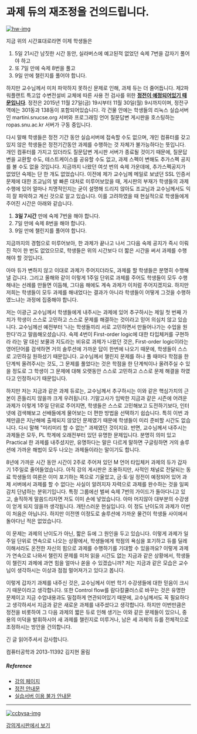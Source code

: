 과제 듀의 재조정을 건의드립니다.
========

[![hw-img][]][hw]

지금 위의 시간표대로라면 이제 학생들은

1. 5일 21시간 남짓한 시간 동안, 실라버스에 예고된적 없었던 숙제 7번을 갑자기 풀어야 하고
2. 또 7일 만에 숙제 8번을 풀고
3. 9일 만에 챌린지를 풀어야 합니다.

하지만 교수님께서 미처 파악하지 못하신 문제로 인해, 과제 듀는 더 줄어듭니다.
제2파워플랜트 특고압 수변전설비 교체에 따른 사용 전 검사를 위한 [**정전이
예정되어있기 때문입니다**][blackout]. 정전은 2015년 11월 27일(금) 19시부터 11월
30일(월) 9시까지이며, 정전구역에는 301동과 138동이 포함되어있습니다. 각 건물
안에는 학생들의 리눅스 실습서버인 martini.snucse.org 서버와 프로그래밍 언어
질문답변 게시판을 호스팅하는 ropas.snu.ac.kr 서버가 구동 중입니다.

다시 말해 학생들은 정전 기간 동안 실습서버에 접속할 수도 없으며, 개인 컴퓨터를
갖고 있지 않은 학생들은 정전기간동안 과제를 수행하는 것 자체가 불가능하다는
뜻입니다. 개인 컴퓨터를 가지고 있더라도 질문답변 게시판 서버가 종료될 것이기
때문에, 질문답변을 교환할 수도, 테스트케이스를 공유할 수도 없고, 과제 스펙이
변해도 추가스펙 공지를 볼 수도 없을 것입니다. 지금까지 나왔던 여섯 번의
숙제 가운데에, 추가스펙공지가 없었던 숙제는 단 한 개도 없었습니다. 이전에 제가
교수님께 메일로 보냈던 SSL 인증서 문제에 대한 조교님의 발 빠른 대처로
미루어보았을 때, 게시판의 부재가 학생들의 과제수행에 있어 얼마나 치명적인지는
굳이 설명해 드리지 않아도 조교님과 교수님께서도 익히 잘 파악하고 계신 것으로
알고 있습니다. 이를 고려하였을 때 현실적으로 학생들에게 주어진 시간은 아래와
같습니다.

1. **3일 7시간** 만에 숙제 7번을 해야 합니다.
2. 7일 만에 숙제 8번을 해야 합니다.
3. 9일 만에 챌린지를 풀어야 합니다.

지금까지의 경험으로 미루어보아, 한 과제가 끝나고 나서 그다음 숙제 공지가 즉시
이뤄진 적이 한 번도 없었으므로, 학생들은 위의 시간보다 더 짧은 시간을 써서 과제를
수행해야 할 것입니다.

아마 듀가 변하지 않고 이대로 과제가 주어지더라도, 과제를 할 학생들은 분명히
수행해낼 겁니다. 그리고 올해와 같이 이렇게 1주일 단위로 과제를 주어도 학생들이
모두 수행해내는 선례를 만들면 이듬해, 그다음 해에도 계속 과제가 이처럼
주어지겠지요. 하지만 저희는 학생들이 모두 과제를 해내었다는 결과가 아니라
학생들이 어떻게 그것을 수행하였느냐는 과정에 집중해야 합니다.

저는 이광근 교수님께서 학생들에게 내주시는 과제에 있어 추구하시는 제일 첫 번째
가치가 학생이 스스로 고민하고 스스로 문제를 해결하는 것이라고 믿어 의심치
않고 있습니다. 교수님께선 예전부터 '나는 학생들끼리 서로 고민하면서 만들어나가는
수업을 원한다'라고 말씀해오셨습니다. 숙제 4번이 First-order logic에 대한
타입체커를 구현하라 라는 말 대신 보물과 지도라는 비유로 과제가 나왔던 것은,
First-order logic이라는 영어단어를 검색하면 거의 솔루션에 가까운 답이 한번에
나오기 때문에, 학생들이 스스로 고민하길 원하셨기 때문입니다. 교수님께서 챌린지
문제를 하나 풀 때마다 학점을 한 단계씩 올려주시는 것도, 그 문제를 풀었다는 것은
학점을 한 단계씩이나 올려주실 수 있을 정도로 그 학생이 그 문제에 대해 오랫동안
스스로 고민하고 스스로 문제 해결을 하였다고 인정하시기 때문입니다.

하지만 저는 지금과 같은 과제 듀로는, 교수님께서 추구하시는 이와 같은 핵심가치의
근본이 흔들리지 않을까 크게 우려됩니다. 기말고사가 임박한 지금과 같은 시즌에
어려운 과제가 이렇게 1주일 단위로 주어지면, 학생들은 스스로 고민해보고
도전하기보다, 인터넷에 검색해보고 선배들에게 물어보는 더 편한 방법을 선택하기
쉽습니다. 특히 이번 과제만큼은 지난해에 출제되지 않았던 문제였기 때문에 학생들이
미리 준비할 시간도 없습니다. 다시 말해 "미리미리 할 수 없는" 과제였던 것이지요.
반면, 교수님께서 내주시는 과제들은 모두, PL 학계에 오래전부터 있던 유명한
문제입니다. 분명히 의미 있고 Practical 한 과제를 내주셨지만, 유명하다는 말은
다르게 말하면 구글링하면 거의 솔루션에 가까운 해법이 모두 나오는 과제들이라는
말이기도 합니다.

8년에 가까운 시간 동안 시간이 2주로 주어져 있던 M 언어 타입체커 과제의 듀가 갑자기
1주일로 줄어들었습니다. 아직 강의 게시판은 조용하지만, 사적인 채널로 전달되는
동료 학생들의 여론은 이미 포기하는 쪽으로 기울었고, 금·토·일 정전이 예정되어
있어 과제 서버에서 과제를 할 수 없다는 사실이 알려지자 자력으로 과제를 완수하는
것을 일찌감치 단념하는 분위기입니다. 특정 그룹에선 벌써 숙제 7번의 가이드가
돌아다니고 있고, 솔직하게 말씀드리자면 저도 이미 손에 넣었습니다. 아마 머지않아
대부분의 수강생이 얻게 되지 않을까 생각됩니다. 개탄스러운 현실입니다. 이 정도
난이도의 과제가 이번이 처음은 아닙니다. 하지만 이전엔 이정도로 솔루션에 가까운
물건이 학생들 사이에서 돌아다닌 적은 없었습니다.

이 문제는 과제의 난이도가 아닌, 짧은 듀에 그 원인을 두고 있습니다. 이렇게 과제가
일주일 단위로 연속으로 나오는 상황에서, 학생들에게 학점의 욕심을 포기하고 듀를
딜레이해서라도 온전한 자신의 힘으로 과제를 수행하기를 기대할 수 있을까요?
이렇게 과제가 연속으로 나와서 챌린지 문제를 미처 읽을 시간도 없는 지금과 같은
상황에서, 학생들이 챌린지 과제에 과연 힘을 얼마나 쏟을 수 있겠습니까? 저는
지금과 같은 모습은 교수님이 생각하시는 이상과 점점 멀어져가고 있다고 봅니다.

이렇게 갑자기 과제를 내주신 것은, 교수님께서 이번 학기 수강생들에 대한 믿음이 크시기
때문이라고 생각합니다. 또한 Control flow를 람다칼큘러스로 바꾸는 것은 유명한
문제이고 지금 수업내용과도 밀접하게 연관되어있기 때문에, 교수님께서도 꼭
필요하다고 생각하셔서 지금과 같은 새로운 과제를 내주셨다고 생각합니다.  하지만
이번만큼은 정전을 비롯하여 그 다음 과제의 짧은 듀로 인해 생기는 이와 같은
문제들이 있으니, 중용의 미덕을 발휘하시어 새 과제를 챌린지로 미루거나, 남은 세
과제의 듀를 전체적으로 조정하시는 방안을 건의합니다.

긴 글 읽어주셔서 감사합니다.

컴퓨터공학과 2013-11392 김지현 올림

##### Reference
* [강의 페이지][hw]
* [정전 안내문][blackout]
* [실습서버 이용 불가 안내문](https://www.snucse.org/415049)

--------

[![ccbysa-img][]][ccbysa]

[강의게시판에서 보기](https://ropas.snu.ac.kr/phpbb/viewtopic.php?t=5180)

[hw]: http://ropas.snu.ac.kr/~kwang/4190.310/15/#%EC%88%99%EC%A0%9C%20Homeworks
[hw-img]: http://i.imgur.com/5yRBq7n.png
[blackout]: http://community.snu.ac.kr/bbs/bbs.message.view.screen?bbs_id=1&message_id=157848
[ccbysa]: http://creativecommons.org/licenses/by-sa/4.0/deed.ko
[ccbysa-img]: http://mirrors.creativecommons.org/presskit/buttons/88x31/svg/by-sa.svg
